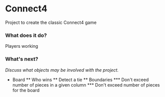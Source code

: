 # Connect4

Project to create the classic Connect4 game

### What does it do?
Players working

### What's next?
*Discuss what objects may be involved with the project.*
  * Board
  	** Who wins
  	** Detect a tie
  	** Boundaries
  		*** Don't exceed number of pieces in a given column
  		*** Don't exceed number of pieces for the board